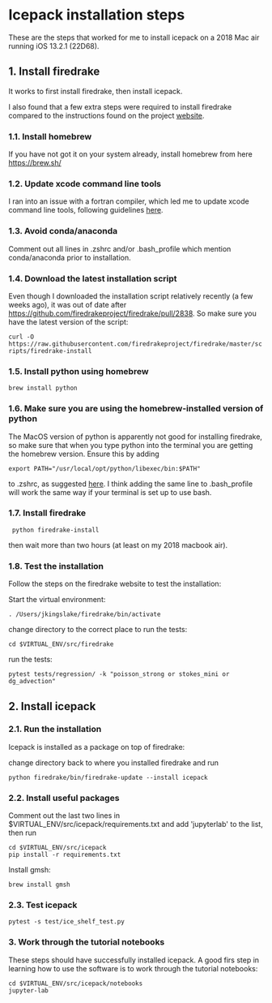 # Icepack installation steps
These are the steps that worked for me to install icepack on a 2018 Mac air running iOS 13.2.1 (22D68). 

## 1. Install firedrake 
It works to first install firedrake, then install icepack. 

I also found that a few extra steps were required to install firedrake compared to the instructions found on the project [website]([url](https://www.firedrakeproject.org/download.html)).

### 1.1. Install homebrew
If you have not got it on your system already, install homebrew from here https://brew.sh/

### 1.2. Update xcode command line tools 
I ran into an issue with a fortran compiler, which led me to update xcode command line tools, following guidelines [here](https://mac.install.guide/commandlinetools/3.html).

### 1.3. Avoid conda/anaconda
Comment out all lines in .zshrc and/or .bash_profile which mention conda/anaconda prior to installation.

### 1.4. Download the latest installation script
Even though I downloaded the installation script relatively recently (a few weeks ago), it was out of date after https://github.com/firedrakeproject/firedrake/pull/2838. So make sure you have the latest version of the script:

```curl -O https://raw.githubusercontent.com/firedrakeproject/firedrake/master/scripts/firedrake-install```

### 1.5. Install python using homebrew
```brew install python```

### 1.6. Make sure you are using the homebrew-installed version of python
The MacOS version of python is apparently not good for installing firedrake, so make sure that when you type python into the terminal you are getting the homebrew
version. Ensure this by adding 

```export PATH="/usr/local/opt/python/libexec/bin:$PATH"```

to .zshrc, as suggested [here](https://stackoverflow.com/questions/5157678/how-do-i-use-brew-installed-python-as-the-default-python). 
I think adding the same line to .bash_profile will work the same way if your terminal is set up to use bash.

### 1.7. Install firedrake
``` python firedrake-install```

then wait more than two hours (at least on my 2018 macbook air). 

### 1.8. Test the installation
Follow the steps on the firedrake website to test the installation:

Start the virtual environment:

```. /Users/jkingslake/firedrake/bin/activate```

change directory to the correct place to run the tests:

```cd $VIRTUAL_ENV/src/firedrake ```

run the tests:

```pytest tests/regression/ -k "poisson_strong or stokes_mini or dg_advection"```

## 2. Install icepack
### 2.1. Run the installation 
Icepack is installed as a package on top of firedrake: 

change directory back to where you installed firedrake and run

```python firedrake/bin/firedrake-update --install icepack```

### 2.2. Install useful packages

Comment out the last two lines in $VIRTUAL_ENV/src/icepack/requirements.txt and add 'jupyterlab' to the list, then run

```
cd $VIRTUAL_ENV/src/icepack
pip install -r requirements.txt
```

Install gmsh: 

```brew install gmsh```

### 2.3. Test icepack
```pytest -s test/ice_shelf_test.py```

### 3. Work through the tutorial notebooks
These steps should have successfully installed icepack. A good firs step in learning how to use the software is to work through the tutorial notebooks:

```
cd $VIRTUAL_ENV/src/icepack/notebooks
jupyter-lab
```

